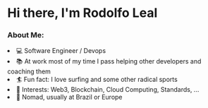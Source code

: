 # Hi there, I'm Rodolfo Leal

### About Me: 
 <li>💻 Software Engineer / Devops</li>
 <li>📚 At work most of my time I pass helping other developers and coaching them</li>
 <li>🏄 Fun fact: I love surfing and some other radical sports</li>
 <li>📖 Interests: Web3, Blockchain, Cloud Computing, Standards, ...</li> 
 <li>📍 Nomad, usually at Brazil or Europe</li>
 </div>
